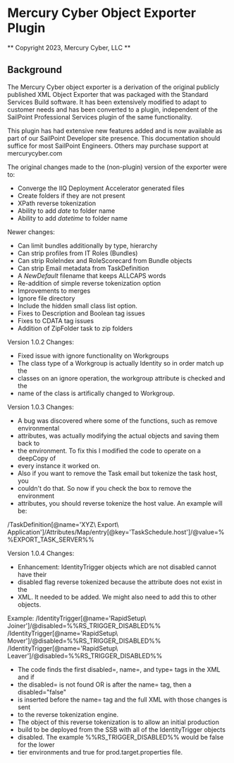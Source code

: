 # Mercury Cyber Object Exporter Plugin

** Copyright 2023, Mercury Cyber, LLC **

## Background

The Mercury Cyber object exporter is a derivation of the original publicly published XML Object Exporter
that was packaged with the Standard Services Build software.  It has been extensively modified to adapt
to customer needs and has been converted to a plugin, independent of the SailPoint Professional Services
plugin of the same functionality.

This plugin has had extensive new features added and is now available as part of our SailPoint Developer
site presence.  This documentation should suffice for most SailPoint Engineers.  Others may purchase support
at mercurycyber.com

The original changes made to the (non-plugin) version of the exporter were to:
- Converge the IIQ Deployment Accelerator generated files
- Create folders if they are not present
- XPath reverse tokenization
- Ability to add $date$ to folder name
- Ability to add $datetime$ to folder name

Newer changes:
- Can limit bundles additionally by type, hierarchy
- Can strip profiles from IT Roles (Bundles)
- Can strip RoleIndex and RoleScorecard from Bundle objects
- Can strip Email metadata from TaskDefinition
- A $NewDefault$ filename that keeps ALLCAPS words
- Re-addition of simple reverse tokenization option
- Improvements to merges
- Ignore file directory
- Include the hidden small class list option.
- Fixes to Description and Boolean tag issues
- Fixes to CDATA tag issues
- Addition of ZipFolder task to zip folders

Version 1.0.2 Changes:
- Fixed issue with ignore functionality on Workgroups
- The class type of a Workgroup is actually Identity so in order match up the
- classes on an ignore operation, the workgroup attribute is checked and the
- name of the class is artifically changed to Workgroup.

Version 1.0.3 Changes:
- A bug was discovered where some of the functions, such as remove environmental
- attributes, was actually modifying the actual objects and saving them back to
- the environment.  To fix this I modified the code to operate on a deepCopy of
- every instance it worked on.
- Also if you want to remove the Task email but tokenize the task host, you
- couldn't do that.  So now if you check the box to remove the environment
- attributes, you should reverse tokenize the host value.  An example will be:

/TaskDefinition[@name\='XYZ\ Export\ Application']/Attributes/Map/entry[@key\='TaskSchedule.host']/@value=%%EXPORT_TASK_SERVER%%

Version 1.0.4 Changes:
- Enhancement: IdentityTrigger objects which are not disabled cannot have their
- disabled flag reverse tokenized because the attribute does not exist in the
- XML.  It needed to be added.  We might also need to add this to other objects.

Example:
/IdentityTrigger[@name\='RapidSetup\ Joiner']/@disabled=%%RS_TRIGGER_DISABLED%%
/IdentityTrigger[@name\='RapidSetup\ Mover']/@disabled=%%RS_TRIGGER_DISABLED%%
/IdentityTrigger[@name\='RapidSetup\ Leaver']/@disabled=%%RS_TRIGGER_DISABLED%%

- The code finds the first disabled=, name=, and type= tags in the XML and if
- the disabled= is not found OR is after the name= tag, then a disabled="false"
- is inserted before the name= tag and the full XML with those changes is sent
- to the reverse tokenization engine.
- The object of this reverse tokenization is to allow an initial production
- build to be deployed from the SSB with all of the IdentityTrigger objects
- disabled.  The example %%RS_TRIGGER_DISABLED%% would be false for the lower
- tier environments and true for prod.target.properties file.
